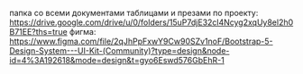 папка со всеми документами таблицами и презами по проекту: https://drive.google.com/drive/u/0/folders/15uP7djE32cl4Ncyg2xqUy8el2h0B71EE?ths=true
фигма: https://www.figma.com/file/2qJhPpFxwY9Cw90SZv1noF/Bootstrap-5-Design-System---UI-Kit-(Community)?type=design&node-id=4%3A192618&mode=design&t=gyo6Eswd576GbEhR-1
